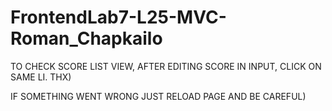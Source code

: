 # FrontendLab7-L25-MVC-Roman_Chapkailo

TO CHECK SCORE LIST VIEW, AFTER EDITING SCORE IN INPUT, CLICK ON SAME LI. THX)

IF SOMETHING WENT WRONG JUST RELOAD PAGE AND BE CAREFUL)
